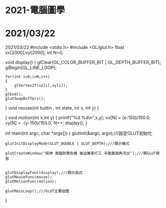 # 2021-電腦圖學

2021/03/22
============
2021/03/22
#include <stdio.h>
#include <GL/glut.h>
float vx[2000],vy[2000];
int N=0;

void display()
{
    glClear(GL_COLOR_BUFFER_BIT | GL_DEPTH_BUFFER_BIT);
    glBegin(GL_LINE_LOOP);

    for(int i=0;i<N;i++)
    {
        glVertex2f(vx[i],vy[i]);
    }
    glEnd();
    glutSwapBuffers();
}
void mouse(int buttin , int state, int x, int y)
{

}
void motion(int x,int y)
{
    printf("%d %d\n",x,y);
    vx[N] = (x-150)/150.0;
    vy[N] = -(y-150)/150.0;
    N++;
    display();
}

int main(int argc, char *argv[])
{
    glutInit(&argc, argv);///設定GLUT初始化

    glutInitDisplayMode(GLUT_DOUBLE | GLUT_DEPTH);///顯示模式

    glutCreateWindow("統神 面臨財務危機 被迫兼差打工 辛酸畫面再流出");///開GLUT視窗


    glutDisplayFunc(display);///顯示函式
    glutMouseFunc(mouse);
    glutMotionFunc(motion);

    glutMainLoop();///GLUT主要迴圈
}



